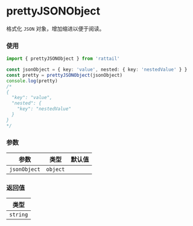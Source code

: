 # prettyJSONObject

格式化 `JSON` 对象，增加缩进以便于阅读。

### 使用

```ts
import { prettyJSONObject } from 'rattail'

const jsonObject = { key: 'value', nested: { key: 'nestedValue' } }
const pretty = prettyJSONObject(jsonObject)
console.log(pretty)
/*
{
  "key": "value",
  "nested": {
    "key": "nestedValue"
  }
}
*/
```

### 参数

| 参数         | 类型     | 默认值 |
| ------------ | -------- | ------ |
| `jsonObject` | `object` |        |

### 返回值

| 类型     |
| -------- |
| `string` |
